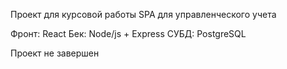 Проект для курсовой работы
SPA для управленческого учета

Фронт: React
Бек: Node/js + Express
СУБД: PostgreSQL

Проект не завершен
